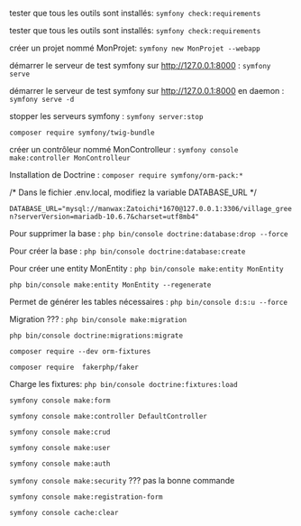 tester que tous les outils sont installés: `symfony check:requirements`

tester que tous les outils sont installés: `symfony check:requirements`

créer un projet nommé MonProjet: `symfony new MonProjet --webapp`

démarrer le serveur de test symfony sur http://127.0.0.1:8000 : `symfony serve`

démarrer le serveur de test symfony sur http://127.0.0.1:8000 en daemon : `symfony serve -d`

stopper les serveurs symfony : `symfony server:stop`

`composer require symfony/twig-bundle`

créer un contrôleur nommé MonControlleur : `symfony console make:controller MonControlleur`

Installation de Doctrine : `composer require symfony/orm-pack:*`

/*  Dans le fichier .env.local, modifiez la variable DATABASE_URL */

`DATABASE_URL="mysql://manwax:Zatoichi*1670@127.0.0.1:3306/village_green?serverVersion=mariadb-10.6.7&charset=utf8mb4"`

Pour supprimer la base : `php bin/console doctrine:database:drop --force`

Pour créer la base : `php bin/console doctrine:database:create`

Pour créer une entity MonEntity : `php bin/console make:entity MonEntity`

`php bin/console make:entity MonEntity --regenerate`

Permet de générer les tables nécessaires : `php bin/console d:s:u --force`

Migration ??? : `php bin/console make:migration` 

`php bin/console doctrine:migrations:migrate`

`composer require --dev orm-fixtures`

`composer require  fakerphp/faker`

Charge les fixtures: `php bin/console doctrine:fixtures:load`

`symfony console make:form`

`symfony console make:controller DefaultController`

`symfony console make:crud`

`symfony console make:user`

`symfony console make:auth`

`symfony console make:security` ??? pas la bonne commande

`symfony console make:registration-form`

`symfony console cache:clear`
